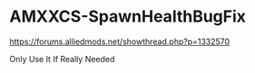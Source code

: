 # AMXXCS-SpawnHealthBugFix
https://forums.alliedmods.net/showthread.php?p=1332570

Only Use It If Really Needed
